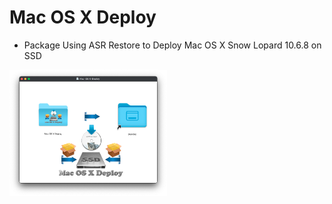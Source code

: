# Mac OS X Deploy
- Package Using ASR Restore to Deploy Mac OS X Snow Lopard 10.6.8 on SSD 

<img src="Pics/Deploy.png" alt="Github Project" style="width:50%;">